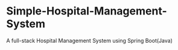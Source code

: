 # Simple-Hospital-Management-System
A full-stack Hospital Management System using Spring Boot(Java)

